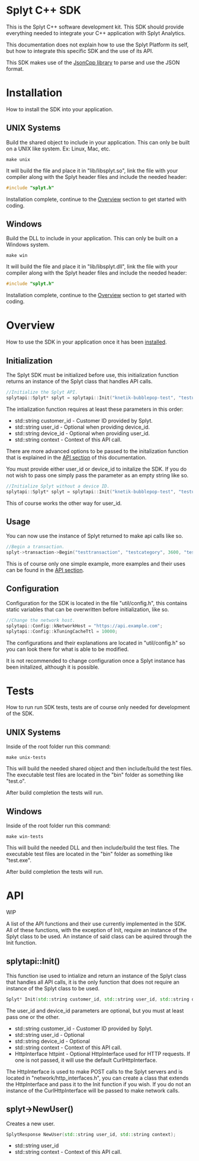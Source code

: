# Splyt C++ SDK
This is the Splyt C++ software development kit. This SDK should provide everything needed to integrate your C++ application with Splyt Analytics.

This documentation does not explain how to use the Splyt Platform its self, but how to integrate this specific SDK and the use of its API.

This SDK makes use of the [JsonCpp library](https://github.com/open-source-parsers/jsoncpp) to parse and use the JSON format.


# Installation
How to install the SDK into your application.

UNIX Systems
----------------
Build the shared object to include in your application. This can only be built on a UNIX like system. Ex: Linux, Mac, etc.
```
make unix
```
It will build the file and place it in "lib/libsplyt.so", link the file with your compiler along with the Splyt header files and include the needed header:
```c++
#include "splyt.h"
```
Installation complete, continue to the [Overview](#overview) section to get started with coding.

Windows
------------
Build the DLL to include in your application. This can only be built on a Windows system.
```
make win
```
It will build the file and place it in "lib/libsplyt.dll", link the file with your compiler along with the Splyt header files and include the needed header:
```c++
#include "splyt.h"
```
Installation complete, continue to the [Overview](#overview) section to get started with coding.



# Overview
How to use the SDK in your application once it has been [installed](#installation).

Initialization
-----------------
The Splyt SDK must be initialized before use, this initialization function returns an instance of the Splyt class that handles API calls.
```c++
//Initialize the Splyt API.
splytapi::Splyt* splyt = splytapi::Init("knetik-bubblepop-test", "testuser", "testdevice", "testContext");
```
The intialization function requires at least these parameters in this order:
- std::string customer_id - Customer ID provided by Splyt.
- std::string user_id - Optional when providing device_id.
- std::string device_id - Optional when providing user_id.
- std::string context - Context of this API call.

There are more advanced options to be passed to the initalization function that is explained in the [API section](#api) of this documentation.

You must provide either user_id or device_id to initalize the SDK. If you do not wish to pass one simply pass the parameter as an empty string like so.
```c++
//Initialize Splyt without a device ID.
splytapi::Splyt* splyt = splytapi::Init("knetik-bubblepop-test", "testuser", "", "testContext");
```
This of course works the other way for user_id.

Usage
-------------
You can now use the instance of Splyt returned to make api calls like so.
```c++
//Begin a transaction.
splyt->transaction->Begin("testtransaction", "testcategory", 3600, "testContext");
```
This is of course only one simple example, more examples and their uses can be found in the [API section](#api).

Configuration
------------
Configuration for the SDK is located in the file "util/config.h", this contains static variables that can be overwritten before initialization, like so.
```c++
//Change the network host.
splytapi::Config::kNetworkHost = "https://api.example.com";
splytapi::Config::kTuningCacheTtl = 10000;
```

The configurations and their explanations are located in "util/config.h" so you can look there for what is able to be modified.

It is not recommended to change configuration once a Splyt instance has been initalized, although it is possible.


# Tests
How to run run SDK tests, tests are of course only needed for development of the SDK.

UNIX Systems
----------------
Inside of the root folder run this command:
```
make unix-tests
```
This will build the needed shared object and then include/build the test files. The executable test files are located in the "bin" folder as something like "test.o".

After build completion the tests will run.

Windows
------------
Inside of the root folder run this command:
```
make win-tests
```
This will build the needed DLL and then include/build the test files. The executable test files are located in the "bin" folder as something like "test.exe".

After build completion the tests will run.


# API
WIP

A list of the API functions and their use currently implemented in the SDK. All of these functions, with the exception of Init, require an instance of the Splyt class to be used. An instance of said class can be aquired through the Init function.

splytapi::Init()
----------------
This function ise used to intialize and return an instance of the Splyt class that handles all API calls, it is the only function that does not require an instance of the Splyt class to be used.
```c++
Splyt* Init(std::string customer_id, std::string user_id, std::string device_id, std::string context, HttpInterface* httpint);
```
The user_id and device_id parameters are optional, but you must at least pass one or the other.
- std::string customer_id - Customer ID provided by Splyt.
- std::string user_id - Optional
- std::string device_id - Optional
- std::string context - Context of this API call.
- HttpInterface httpint - Optional HttpInterface used for HTTP requests. If one is not passed, it will use the default CurlHttpInterface.

The HttpInterface is used to make POST calls to the Splyt servers and is located in "network/http_interfaces.h", you can create a class that extends the HttpInterface and pass it to the Init function if you wish. If you do not an instance of the CurlHttpInterface will be passed to make network calls.


splyt->NewUser()
--------------
Creates a new user.
```c++
SplytResponse NewUser(std::string user_id, std::string context);
```
- std::string user_id
- std::string context - Context of this API call.


